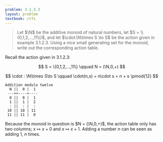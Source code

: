 ```yaml
---
problem: 3.1.3.3 
layout: problem
textbook: ctfs
---
```


> Let $\N$ be the additive monoid of natural numbers, let $S =
> \\{0,1,2,...,11\\}$, and let $\cdot:\N\times S \to S$ be the action given in
> example 3.1.2.3. Using a nice small generating set for the monoid, write out
> the corresponding action table.

Recall the action given in 3.1.2.3:

$$ S = \{0,1,2,...,11\} \qquad N = (\N,0,+) $$

$$ \cdot : \N\times S\to S \qquad \cdot(n,s) = n\cdot s = n + s \pmod{12} $$

    Addition modulo twelve
      N ||  0 |  1 
     ---++----+----
      0 ||  0 |  1 
      1 ||  1 |  2
      : ||  : |  :
     10 || 10 | 11
     11 || 11 |  0

Because the monoid in question is $N = (\N,0,+)$, the action table only has two
columns; $x\mapsto x+0$ and $x\mapsto x+1$. Adding a number $n$ can be seen as
adding $1$, $n$ times.
